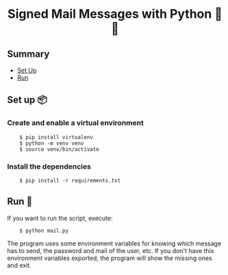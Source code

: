 <h1 align="center">
Signed Mail Messages with Python 📧🔑
</h1>

## Summary
- [Set Up](#set-up-)
- [Run](#run-)

## Set up 📦

### Create and enable a virtual environment

```
    $ pip install virtualenv
    $ python -m venv venv
    $ source venv/bin/activate
```

### Install the dependencies

```
    $ pip install -r requirements.txt
```

## Run 🏃
If you want to run the script, execute:

```
    $ python mail.py
```

The program uses some environment variables for knowing which message has to send, the password and mail of the user, etc. If you don't have this environment variables exported, the program will show the missing ones and exit.


